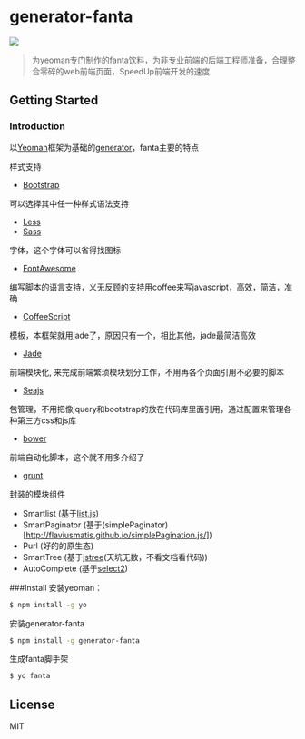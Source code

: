 # generator-fanta 

![](http://www.vectors4all.net/preview/fanta-drop-illustration.jpg)

>为yeoman专门制作的fanta饮料，为非专业前端的后端工程师准备，合理整合零碎的web前端页面，SpeedUp前端开发的速度


## Getting Started

### Introduction

以[Yeoman](http://yeoman.io)框架为基础的[generator](http://yeoman.io/authoring/)，fanta主要的特点

样式支持

* [Bootstrap](http://getbootstrap.com/)

可以选择其中任一种样式语法支持

* [Less](http://lesscss.net/)
* [Sass](http://sass-lang.com/)

字体，这个字体可以省得找图标

* [FontAwesome](http://fortawesome.github.io/Font-Awesome/)

编写脚本的语言支持，义无反顾的支持用coffee来写javascript，高效，简洁，准确

* [CoffeeScript](http://coffeescript.org/)

模板，本框架就用jade了，原因只有一个，相比其他，jade最简洁高效

* [Jade](http://jade-lang.com/)

前端模块化, 来完成前端繁琐模块划分工作，不用再各个页面引用不必要的脚本

* [Seajs](http://seajs.org/)



包管理，不用把像jquery和bootstrap的放在代码库里面引用，通过配置来管理各种第三方css和js库

* [bower](http://bower.io)

前端自动化脚本，这个就不用多介绍了

* [grunt](http://gruntjs.com)

封装的模块组件

* Smartlist (基于[list.js](http://listjs.com/))
* SmartPaginator (基于(simplePaginator)[http://flaviusmatis.github.io/simplePagination.js/])
* Purl (好的的原生态)
* SmartTree (基于[jstree](http://www.jstree.com/)(天坑无数，不看文档看代码))
* AutoComplete (基于[select2](http://ivaynberg.github.io/select2/))


###Install
安装yeoman：

```bash
$ npm install -g yo
```

安装generator-fanta
```bash
$ npm install -g generator-fanta
```

生成fanta脚手架
```bash
$ yo fanta
```


## License

MIT
